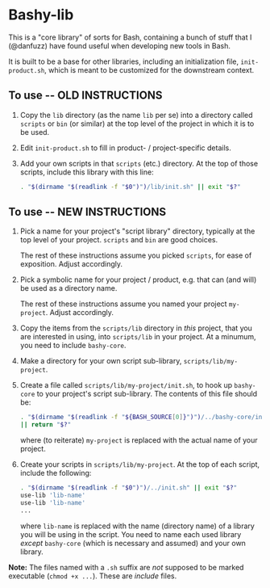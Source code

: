 Bashy-lib
=========

This is a "core library" of sorts for Bash, containing a bunch of stuff that
I (@danfuzz) have found useful when developing new tools in Bash.

It is built to be a base for other libraries, including an initialization file,
`init-product.sh`, which is meant to be customized for the downstream context.

## To use -- OLD INSTRUCTIONS

1. Copy the `lib` directory (as the name `lib` per se) into a directory called
   `scripts` or `bin` (or similar) at the top level of the project in which it
   is to be used.

2. Edit `init-product.sh` to fill in product- / project-specific details.

3. Add your own scripts in that `scripts` (etc.) directory. At the top of those
   scripts, include this library with this line:

   ```bash
   . "$(dirname "$(readlink -f "$0")")/lib/init.sh" || exit "$?"
   ```

## To use -- NEW INSTRUCTIONS

1. Pick a name for your project's "script library" directory, typically at the
   top level of your project. `scripts` and `bin` are good choices.

   The rest of these instructions assume you picked `scripts`, for ease of
   exposition. Adjust accordingly.

2. Pick a symbolic name for your project / product, e.g. that can (and will) be
   used as a directory name.

   The rest of these instructions assume you named your project `my-project`.
   Adjust accordingly.

3. Copy the items from the `scripts/lib` directory in _this_ project, that you
   are interested in using, into `scripts/lib` in your project. At a minumum,
   you need to include `bashy-core`.

4. Make a directory for your own script sub-library, `scripts/lib/my-project`.

5. Create a file called `scripts/lib/my-project/init.sh`, to hook up
   `bashy-core` to your project's script sub-library. The contents of this file
   should be:

   ```bash
   . "$(dirname "$(readlink -f "${BASH_SOURCE[0]}")")/../bashy-core/init.sh" \
   || return "$?"
   ```

   where (to reiterate) `my-project` is replaced with the actual name of your
   project.

6. Create your scripts in `scripts/lib/my-project`. At the top of each script,
   include the following:

   ```bash
   . "$(dirname "$(readlink -f "$0")")/../init.sh" || exit "$?"
   use-lib 'lib-name'
   use-lib 'lib-name'
   ...
   ```

   where `lib-name` is replaced with the name (directory name) of a library
   you will be using in the script. You need to name each used library _except_
   `bashy-core` (which is necessary and assumed) and your own library.

**Note:** The files named with a `.sh` suffix are _not_ supposed to be marked
executable (`chmod +x ...`). These are _include_ files.
